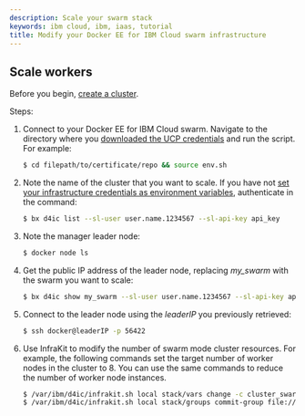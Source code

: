 ```yaml
---
description: Scale your swarm stack
keywords: ibm cloud, ibm, iaas, tutorial
title: Modify your Docker EE for IBM Cloud swarm infrastructure
---
```


## Scale workers

Before you begin, [create a cluster](administering-swarms.md#create-swarms).

Steps:
1. Connect to your Docker EE for IBM Cloud swarm. Navigate to the directory where you [downloaded the UCP credentials](administering-swarms.md#download-client-certificates) and run the script. For example:

   ```bash
   $ cd filepath/to/certificate/repo && source env.sh
   ```

2. Note the name of the cluster that you want to scale. If you have not [set your infrastructure credentials as environment variables](index.md#set-infrastructure-environment-variables), authenticate in the command:

   ```bash
   $ bx d4ic list --sl-user user.name.1234567 --sl-api-key api_key
   ```

3. Note the manager leader node:
   ```bash
   $ docker node ls
   ```

4. Get the public IP address of the leader node, replacing _my_swarm_ with the swarm you want to scale:
   ```bash
   $ bx d4ic show my_swarm --sl-user user.name.1234567 --sl-api-key api_key
   ```

4. Connect to the leader node using the _leaderIP_ you previously retrieved:
   ```bash
   $ ssh docker@leaderIP -p 56422
   ```

5. Use InfraKit to modify the number of swarm mode cluster resources. For example, the following commands set the target number of worker nodes in the cluster to 8. You can use the same commands to reduce the number of worker node instances.

   ```bash
   $ /var/ibm/d4ic/infrakit.sh local stack/vars change -c cluster_swarm_worker_size=8
   $ /var/ibm/d4ic/infrakit.sh local stack/groups commit-group file:////infrakit_files/defn-wkr-group.json
   ```

